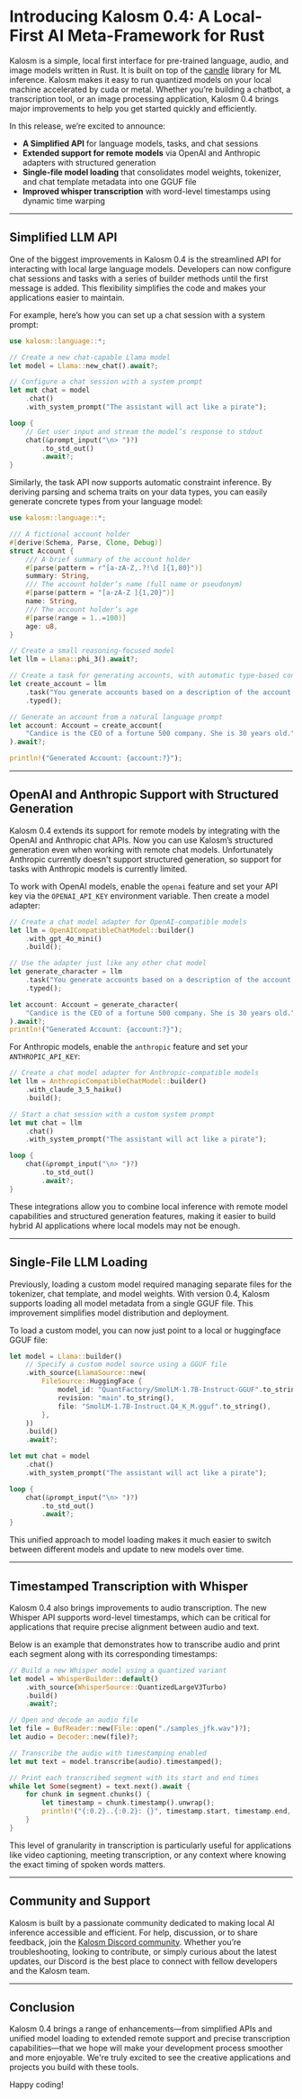 # Introducing Kalosm 0.4: A Local-First AI Meta-Framework for Rust

Kalosm is a simple, local first interface for pre-trained language, audio, and image models written in Rust. It is built on top of the [candle](https://github.com/huggingface/candle) library for ML inference. Kalosm makes it easy to run quantized models on your local machine accelerated by cuda or metal. Whether you’re building a chatbot, a transcription tool, or an image processing application, Kalosm 0.4 brings major improvements to help you get started quickly and efficiently.

In this release, we’re excited to announce:

- **A Simplified API** for language models, tasks, and chat sessions
- **Extended support for remote models** via OpenAI and Anthropic adapters with structured generation
- **Single-file model loading** that consolidates model weights, tokenizer, and chat template metadata into one GGUF file
- **Improved whisper transcription** with word-level timestamps using dynamic time warping

---

## Simplified LLM API

One of the biggest improvements in Kalosm 0.4 is the streamlined API for interacting with local large language models. Developers can now configure chat sessions and tasks with a series of builder methods until the first message is added. This flexibility simplifies the code and makes your applications easier to maintain.

For example, here’s how you can set up a chat session with a system prompt:

```rust
use kalosm::language::*;

// Create a new chat-capable Llama model
let model = Llama::new_chat().await?;

// Configure a chat session with a system prompt
let mut chat = model
    .chat()
    .with_system_prompt("The assistant will act like a pirate");

loop {
    // Get user input and stream the model’s response to stdout
    chat(&prompt_input("\n> ")?)
        .to_std_out()
        .await?;
}
```

Similarly, the task API now supports automatic constraint inference. By deriving parsing and schema traits on your data types, you can easily generate concrete types from your language model:

```rust
use kalosm::language::*;

/// A fictional account holder
#[derive(Schema, Parse, Clone, Debug)]
struct Account {
    /// A brief summary of the account holder
    #[parse(pattern = r"[a-zA-Z,.?!\d ]{1,80}")]
    summary: String,
    /// The account holder’s name (full name or pseudonym)
    #[parse(pattern = "[a-zA-Z ]{1,20}")]
    name: String,
    /// The account holder’s age
    #[parse(range = 1..=100)]
    age: u8,
}

// Create a small reasoning-focused model
let llm = Llama::phi_3().await?;

// Create a task for generating accounts, with automatic type-based constraint inference
let create_account = llm
    .task("You generate accounts based on a description of the account holder")
    .typed();

// Generate an account from a natural language prompt
let account: Account = create_account(
    "Candice is the CEO of a fortune 500 company. She is 30 years old."
).await?;

println!("Generated Account: {account:?}");
```

---

## OpenAI and Anthropic Support with Structured Generation

Kalosm 0.4 extends its support for remote models by integrating with the OpenAI and Anthropic chat APIs. Now you can use Kalosm’s structured generation even when working with remote chat models. Unfortunately Anthropic currently doesn't support structured generation, so support for tasks with Anthropic models is currently limited.

To work with OpenAI models, enable the `openai` feature and set your API key via the `OPENAI_API_KEY` environment variable. Then create a model adapter:

```rust
// Create a chat model adapter for OpenAI-compatible models
let llm = OpenAICompatibleChatModel::builder()
    .with_gpt_4o_mini()
    .build();

// Use the adapter just like any other chat model
let generate_character = llm
    .task("You generate accounts based on a description of the account holder")
    .typed();

let account: Account = generate_character(
    "Candice is the CEO of a fortune 500 company. She is 30 years old."
).await?;
println!("Generated Account: {account:?}");
```

For Anthropic models, enable the `anthropic` feature and set your `ANTHROPIC_API_KEY`:

```rust
// Create a chat model adapter for Anthropic-compatible models
let llm = AnthropicCompatibleChatModel::builder()
    .with_claude_3_5_haiku()
    .build();

// Start a chat session with a custom system prompt
let mut chat = llm
    .chat()
    .with_system_prompt("The assistant will act like a pirate");

loop {
    chat(&prompt_input("\n> ")?)
        .to_std_out()
        .await?;
}
```

These integrations allow you to combine local inference with remote model capabilities and structured generation features, making it easier to build hybrid AI applications where local models may not be enough.

---

## Single-File LLM Loading

Previously, loading a custom model required managing separate files for the tokenizer, chat template, and model weights. With version 0.4, Kalosm supports loading all model metadata from a single GGUF file. This improvement simplifies model distribution and deployment.

To load a custom model, you can now just point to a local or huggingface GGUF file:

```rust
let model = Llama::builder()
    // Specify a custom model source using a GGUF file
    .with_source(LlamaSource::new(
        FileSource::HuggingFace {
            model_id: "QuantFactory/SmolLM-1.7B-Instruct-GGUF".to_string(),
            revision: "main".to_string(),
            file: "SmolLM-1.7B-Instruct.Q4_K_M.gguf".to_string(),
        },
    ))
    .build()
    .await?;

let mut chat = model
    .chat()
    .with_system_prompt("The assistant will act like a pirate");

loop {
    chat(&prompt_input("\n> ")?)
        .to_std_out()
        .await?;
}
```

This unified approach to model loading makes it much easier to switch between different models and update to new models over time.

---

## Timestamped Transcription with Whisper

Kalosm 0.4 also brings improvements to audio transcription. The new Whisper API supports word-level timestamps, which can be critical for applications that require precise alignment between audio and text.

Below is an example that demonstrates how to transcribe audio and print each segment along with its corresponding timestamps:

```rust
// Build a new Whisper model using a quantized variant
let model = WhisperBuilder::default()
    .with_source(WhisperSource::QuantizedLargeV3Turbo)
    .build()
    .await?;

// Open and decode an audio file
let file = BufReader::new(File::open("./samples_jfk.wav")?);
let audio = Decoder::new(file)?;

// Transcribe the audio with timestamping enabled
let mut text = model.transcribe(audio).timestamped();

// Print each transcribed segment with its start and end times
while let Some(segment) = text.next().await {
    for chunk in segment.chunks() {
        let timestamp = chunk.timestamp().unwrap();
        println!("{:0.2}..{:0.2}: {}", timestamp.start, timestamp.end, chunk);
    }
}
```

This level of granularity in transcription is particularly useful for applications like video captioning, meeting transcription, or any context where knowing the exact timing of spoken words matters.

---

## Community and Support

Kalosm is built by a passionate community dedicated to making local AI inference accessible and efficient. For help, discussion, or to share feedback, join the [Kalosm Discord community](https://discord.gg/dQdmhuB8q5). Whether you’re troubleshooting, looking to contribute, or simply curious about the latest updates, our Discord is the best place to connect with fellow developers and the Kalosm team.

---

## Conclusion

Kalosm 0.4 brings a range of enhancements—from simplified APIs and unified model loading to extended remote support and precise transcription capabilities—that we hope will make your development process smoother and more enjoyable. We're truly excited to see the creative applications and projects you build with these tools. 

Happy coding!
